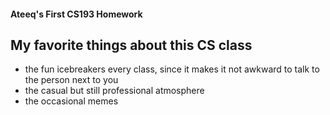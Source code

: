 #### Ateeq's First CS193 Homework


## My favorite things about this CS class
- the fun icebreakers every class, since it makes it not awkward to talk to the person next to you
- the casual but still professional atmosphere
- the occasional memes

